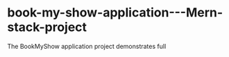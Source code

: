 # book-my-show-application---Mern-stack-project
The BookMyShow application project demonstrates full 
